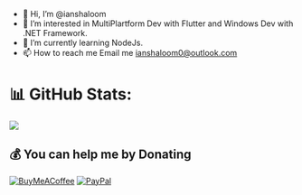 - 👋 Hi, I’m @ianshaloom
- 👀 I’m interested in MultiPlartform Dev with Flutter and Windows Dev with .NET Framework.
- 🌱 I’m currently learning NodeJs.
- 📫 How to reach me Email me ianshaloom0@outlook.com

<!---
ianshaloom/ianshaloom is a ✨ special ✨ repository because its `README.md` (this file) appears on your GitHub profile.
You can click the Preview link to take a look at your changes.
--->
# 📊 GitHub Stats:
![](https://github-readme-streak-stats.herokuapp.com/?user=ianshaloom&theme=dark&hide_border=false)<br/>

  ## 💰 You can help me by Donating
  [![BuyMeACoffee](https://img.shields.io/badge/Buy%20Me%20a%20Coffee-ffdd00?style=for-the-badge&logo=buy-me-a-coffee&logoColor=black)](https://buymeacoffee.com/https://bmc.link/ianshaloom) [![PayPal](https://img.shields.io/badge/PayPal-00457C?style=for-the-badge&logo=paypal&logoColor=white)](https://paypal.me/ianshaloom0@gmail.com) 

  
<!-- Proudly created with GPRM ( https://gprm.itsvg.in ) -->
